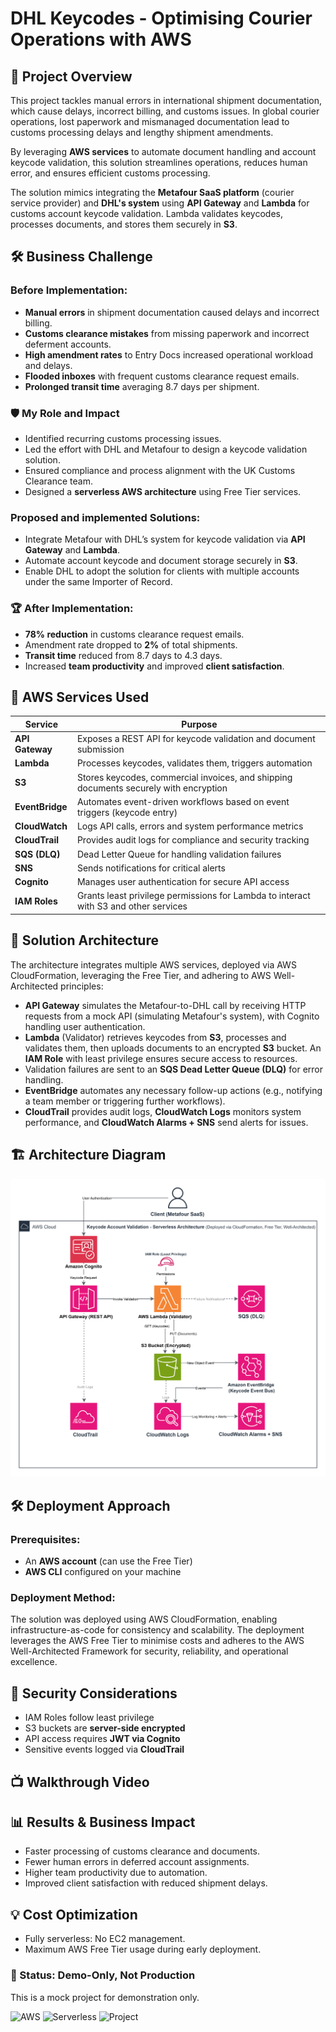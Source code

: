 # DHL Keycodes - Optimising Courier Operations with AWS

## 🚀 **Project Overview**
This project tackles manual errors in international shipment documentation, which cause delays, incorrect billing, and customs issues. In global courier operations, lost paperwork and mismanaged documentation lead to customs processing delays and lengthy shipment amendments.

By leveraging **AWS services** to automate document handling and account keycode validation, this solution streamlines operations, reduces human error, and ensures efficient customs processing.

The solution mimics integrating the **Metafour SaaS platform** (courier service provider) and **DHL's system** using **API Gateway** and **Lambda** for customs account keycode validation. Lambda validates keycodes, processes documents, and stores them securely in **S3**.

## 🛠️ **Business Challenge**

### Before Implementation:
- **Manual errors** in shipment documentation caused delays and incorrect billing.
- **Customs clearance mistakes** from missing paperwork and incorrect deferment accounts.
- **High amendment rates** to Entry Docs increased operational workload and delays.
- **Flooded inboxes** with frequent customs clearance request emails.
- **Prolonged transit time** averaging 8.7 days per shipment.

### 🛡️ My Role and Impact
- Identified recurring customs processing issues.
- Led the effort with DHL and Metafour to design a keycode validation solution.
- Ensured compliance and process alignment with the UK Customs Clearance team.
- Designed a **serverless AWS architecture** using Free Tier services.
### Proposed and implemented Solutions:
 - Integrate Metafour with DHL’s system for keycode validation via **API Gateway** and **Lambda**.
 - Automate account keycode and document storage securely in **S3**.
 - Enable DHL to adopt the solution for clients with multiple accounts under the same Importer of Record.

### 🏆 After Implementation:
- **78% reduction** in customs clearance request emails.
- Amendment rate dropped to **2%** of total shipments.
- **Transit time** reduced from 8.7 days to 4.3 days.
- Increased **team productivity** and improved **client satisfaction**.


## 🧰 **AWS Services Used**
| **Service**         | **Purpose**                                                            |
|---------------------|------------------------------------------------------------------------|
| **API Gateway**      | Exposes a REST API for keycode validation and document submission       |
| **Lambda**           | Processes keycodes, validates them, triggers automation                 |
| **S3**               | Stores keycodes, commercial invoices, and shipping documents securely with encryption |
| **EventBridge**      | Automates event-driven workflows based on event triggers (keycode entry) |
| **CloudWatch**       | Logs API calls, errors and system performance metrics                       |
| **CloudTrail**       | Provides audit logs for compliance and security tracking      |
| **SQS (DLQ)**        | Dead Letter Queue for handling validation failures      |
| **SNS**              | Sends notifications for critical alerts       |
| **Cognito**          | Manages user authentication for secure API access      |
| **IAM Roles**        | Grants least privilege permissions for Lambda to interact with S3 and other services |

## 🔑 **Solution Architecture**
The architecture integrates multiple AWS services, deployed via AWS CloudFormation, leveraging the Free Tier, and adhering to AWS Well-Architected principles:
- **API Gateway** simulates the Metafour-to-DHL call by receiving HTTP requests from a mock API (simulating Metafour's system), with Cognito handling user authentication.
- **Lambda** (Validator) retrieves keycodes from **S3**, processes and validates them, then uploads documents to an encrypted **S3** bucket. An **IAM Role** with least privilege ensures secure access to resources.
- Validation failures are sent to an **SQS Dead Letter Queue (DLQ)** for error handling.
- **EventBridge** automates any necessary follow-up actions (e.g., notifying a team member or triggering further workflows).
- **CloudTrail** provides audit logs, **CloudWatch Logs** monitors system performance, and **CloudWatch Alarms + SNS** send alerts for issues.

## 🏗️ **Architecture Diagram**
![Architecture Diagram](architecture/DHL_Diagram.drawio.svg)
  
## 🛠 **Deployment Approach**

### Prerequisites:
- An **AWS account** (can use the Free Tier)
- **AWS CLI** configured on your machine

### Deployment Method:
The solution was deployed using AWS CloudFormation, enabling infrastructure-as-code for consistency and scalability. The deployment leverages the AWS Free Tier to minimise costs and adheres to the AWS Well-Architected Framework for security, reliability, and operational excellence.

## 🔐 Security Considerations
- IAM Roles follow least privilege
- S3 buckets are **server-side encrypted**
- API access requires **JWT via Cognito**
- Sensitive events logged via **CloudTrail**

## 📺 **Walkthrough Video**


## 📊 Results & Business Impact
- Faster processing of customs clearance and documents.
- Fewer human errors in deferred account assignments.
- Higher team productivity due to automation.
- Improved client satisfaction with reduced shipment delays.

## 💡 Cost Optimization
- Fully serverless: No EC2 management.
- Maximum AWS Free Tier usage during early deployment.

### 📌 Status: Demo-Only, Not Production
This is a mock project for demonstration only.

![AWS](https://img.shields.io/badge/AWS-Free%20Tier-orange)
![Serverless](https://img.shields.io/badge/Architecture-Serverless-brightgreen)
![Project](https://img.shields.io/badge/Project-Real%20Business%20Case-blue)
